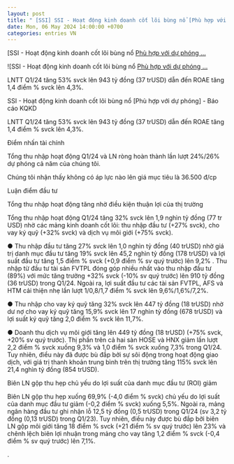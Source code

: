 ```yaml
---
layout: post
title: " [SSI] SSI - Hoạt động kinh doanh cốt lõi bùng nổ [Phù hợp với dự phóng ..."
date: Mon, 06 May 2024 14:00:00 +0700
categories: entries VN
---
```

[SSI - Hoạt động kinh doanh cốt lõi bùng nổ [Phù hợp với dự phóng ...](https://24hmoney.vn/news/ssi-hoat-dong-kinh-doanh-cot-loi-bung-no-phu-hop-voi-du-phong-bao-cao-kqkd-c30a2266335.html)

![SSI - Hoạt động kinh doanh cốt lõi bùng nổ [Phù hợp với dự phóng ...](https://cdn24hmoney.24hstatic.com/upload/images/2024-2/article_avatar_img/2024-05-06/1-1714962049-width497height280.jpg)

LNTT Q1/24 tăng 53% svck lên 943 tỷ đồng (37 trUSD) dẫn đến ROAE tăng 1,4 điểm % svck lên 4,3%.

SSI - Hoạt động kinh doanh cốt lõi bùng nổ [Phù hợp với dự phóng] - Báo cáo KQKD

LNTT Q1/24 tăng 53% svck lên 943 tỷ đồng (37 trUSD) dẫn đến ROAE tăng 1,4 điểm % svck lên 4,3%.

Điểm nhấn tài chính

Tổng thu nhập hoạt động Q1/24 và LN ròng hoàn thành lần lượt 24%/26% dự phóng cả năm của chúng tôi.

Chúng tôi nhận thấy không có áp lực nào lên giá mục tiêu là 36.500 đ/cp

Luận điểm đầu tư

Tổng thu nhập hoạt động tăng nhờ điều kiện thuận lợi của thị trường

Tổng thu nhập hoạt động Q1/24 tăng 32% svck lên 1,9 nghìn tỷ đồng (77 tr USD) nhờ các mảng kinh doanh cốt lõi: thu nhập đầu tư (+27% svck), cho vay ký quỹ (+32% svck) và dịch vụ môi giới (+75% svck).

● Thu nhập đầu tư tăng 27% svck lên 1,0 nghìn tỷ đồng (40 trUSD) nhờ giá trị danh mục đầu tư tăng 19% svck lên 45,2 nghìn tỷ đồng (178 trUSD) và lợi suất đầu tư tăng 1,5 điểm % svck (+0,9 điểm % sv quý trước) lên 9,2% . Thu nhập từ đầu tư tài sản FVTPL đóng góp nhiều nhất vào thu nhập đầu tư (89%) với mức tăng trưởng +32% svck (-10% sv quý trước) lên 910 tỷ đồng (36 trUSD) trong Q1/24. Ngoài ra, lợi suất đầu tư các tài sản FVTPL, AFS và HTM cải thiện nhẹ lần lượt 1/0,8/1,7 điểm % svck lên 9,6%/1,6%/7,2%.

● Thu nhập cho vay ký quỹ tăng 32% svck lên 447 tỷ đồng (18 trUSD) nhờ dư nợ cho vay ký quỹ tăng 15,9% svck lên 17 nghìn tỷ đồng (678 trUSD) và lợi suất ký quỹ tăng 2,0 điểm % svck lên 11,7%.

● Doanh thu dịch vụ môi giới tăng lên 449 tỷ đồng (18 trUSD) (+75% svck, +20% sv quý trước). Thị phần trên cả hai sàn HOSE và HNX giảm lần lượt 2,2 điểm % svck xuống 9,3% và 1,0 điểm % svck xuống 7,3% trong Q1/24. Tuy nhiên, điều này đã được bù đắp bởi sự sôi động trong hoạt động giao dịch, với giá trị thanh khoản trung bình trên thị trường tăng 115% svck lên 21,4 nghìn tỷ đồng (854 trUSD).

Biên LN gộp thu hẹp chủ yếu do lợi suất của danh mục đầu tư (ROI) giảm

Biên LN gộp thu hẹp xuống 69,9% (-4,0 điểm % svck) chủ yếu do lợi suất của danh mục đầu tư giảm (-0,2 điểm % svck) xuống 5,5%. Ngoài ra, mảng ngân hàng đầu tư ghi nhận lỗ 12,5 tỷ đồng (0,5 trUSD) trong Q1/24 (sv 3,2 tỷ đồng (0,13 trUSD) trong Q1/23). Tuy nhiên, điều này được bù đắp bởi biên LN gộp môi giới tăng 18 điểm % svck (+21 điểm % sv quý trước) lên 23% và chênh lệch biên lợi nhuận trong mảng cho vay tăng 1,2 điểm % svck (-0,4 điểm % sv quý trước) lên 7,1%.

.

